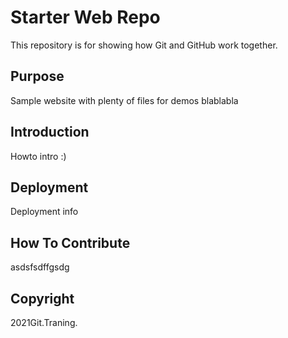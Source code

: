 # Starter Web Repo

This repository is for showing how Git and GitHub work together.

## Purpose

Sample website with plenty of files for demos blablabla

## Introduction

Howto intro :)

## Deployment

Deployment info

## How To Contribute

asdsfsdffgsdg

## Copyright

2021Git.Traning.
